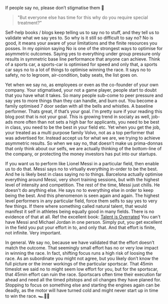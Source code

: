 If people say no, please don’t stigmatise them 🙏<!--more-->

>"But everyone else has time for this why do you require special treatment?"

Self-help books / blogs keep telling us to say no to stuff, and they tell us to validate what we say yes to. So why is it still so difficult to say no? No is good, it means your aware of your limitations and the finite resources you posses. In my opinion saying No is one of the strongest ways to optimise for asymmetric outcomes. Saying yes to everything under group pressure only results in symmetric base line performance that anyone can achieve. Think of a sports car, a sports-car is optimised for speed and only that, a sports car says no to a lot of things to optimise winning the race. It says no to safety, no to legroom, air-condition, baby seats, the list goes on.

Yet when we say no, as employees or even as the co-founder of your own company. Your stigmatised, your not a game player, people start to doubt that you have what it takes. So many people sub-come to peer pressure and say yes to more things than they can handle, and burn out. You become a family optimised 7 door sedan with all the bells and whistles. A baseline performer. Thats great, if that’s your goal. I'm pretty sure if your reading this blog post that is not your goal. This is growing trend in sociaty as well, job-ads more often than not sets a high bar for applicants, you need to be best in class, you need to be the best in your field etc. Yet when you get the job, your treated as a multi purpose family Volvo, not as a top performer that was advertised for. Instead accept us for what we are, we trying to achieve asymmetric results. So when we say no, that doesn’t make us prima-donnas that only think about our selfs, we are actually thinking of the bottom-line of the company, or protecting the money investors has put into our startups.

If you want us to perform like Lionel Messi in a particular field, then enable us to do that. Messi says no to virtually everything in-order to be the best. And he is likely best in class saying no to things. Barcelona actually optimise everything around Messi, very short training sessions, but with the highest level of intensity and competition. The rest of the time, Messi just chills. He doesn't do anything else. He says no to everything else in order to keep being the best. And this phenomenon is seen again and again. The highest level performers in any particular field, force them selfs to say yes to very few things. If there where something called natural talent, that would manifest it self in athletes being equally good in many fields. There is no evidence of that at all. Ref the excellent book: [Talent is Overrated](https://www.amazon.com/Talent-Overrated-Separates-World-Class-Performers/dp/1591842948) You can't have Messi and Michael Jordan in one person. Simply put, you get excellent in the field you put your effort in to, and only that. And that effort is finite, not infinite. Very important.

In general. We say no, because we have validated that the effort doesn’t match the outcome. That seemingly small effort has no or very low impact in winning the race. In fact, shifting focus runs a high risk of loosing the race. As an subordinate you might not agree, but you likely don’t know the full picture or the inner workings of the particular sportscar. That 45min timeslot we said no to might seem low effort for you, but for the sportscar, that 45min effort can ruin the race. Sportscars often time their execution far ahead and need all the timed pitstops and oil changes they have planed for. Stopping to focus on something else and starting the engines again can be deadly, as the motor will have turned cold and might never start up in time to win the race. 🏎🏁✨

